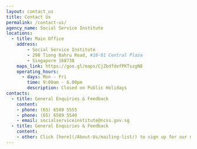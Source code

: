 ```yaml
---
layout: contact_us
title: Contact Us
permalink: /contact-us/
agency_name: Social Service Institute
locations:
  - title: Main Office
    address:
        - Social Service Institute
        - 298 Tiong Bahru Road, #18-01 Central Plaza
        - Singapore 168730
    maps_link: https://goo.gl/maps/CjZbdfdefPKTszgN8
    operating_hours:
      - days: Mon - Fri
        time: 9:00am - 6.00pm
        description: Closed on Public Holidays
contacts:
  - title: General Enquiries & Feedback
    content:
    - phone: (65) 6589 5555
    - phone: (65) 6589 5540
    - email: socialserviceinstitute@ncss.gov.sg
  - title: General Enquiries & Feedback
    content:
    - other: Click [here](/About-Us/mailing-list/) to sign up for our mailing lists now
---
```

